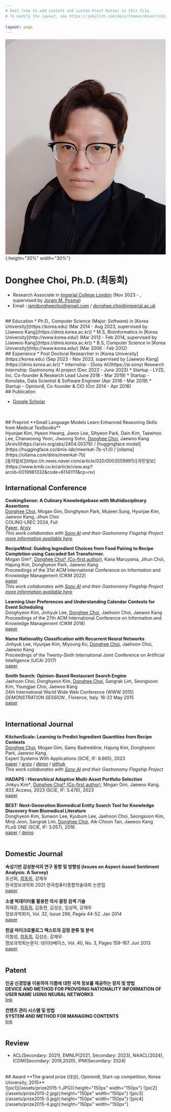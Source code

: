 ```yaml
---
# Feel free to add content and custom Front Matter to this file.
# To modify the layout, see https://jekyllrb.com/docs/themes/#overriding-theme-defaults

layout: page 
---
```


![My Picture](/assets/my.jpg){:height="30%" width="30%"}

# Donghee Choi, Ph.D. (최동희)
* Research Associate in [Imperial College London](https://profiles.imperial.ac.uk/donghee.choi/) (Nov 2023 - , supervised by [Joram M. Posma](https://www.imperial.ac.uk/people/j.posma11))
* Email : iamdongheechoi@gmail.com / donghee.choi@imperial.ac.uk

<br>
## Education
* Ph.D., Computer Science (Major: Software) in [Korea University](https://korea.edu) (Mar 2014 - Aug 2023, supervised by [Jaewoo Kang](https://dmis.korea.ac.kr)) 
* M.S, Bioinformatics in [Korea University](http://www.korea.edu/) (Mar 2012 - Feb 2014, supervised by [Jaewoo Kang](https://dmis.korea.ac.kr)) 
* B.S, Computer Science in [Korea University](http://www.korea.edu/) (Mar 2006 - Feb 2012)

<br>
## Experience
* Post Doctoral Researcher in [Korea University](https://korea.edu) (Sep 2023 - Nov 2023, supervised by [Jaewoo Kang](https://dmis.korea.ac.kr))
* Internship - [Sony AI](https://ai.sony) Research Internship: Gastronomy AI project (Dec 2022 - June 2023)
* Startup - LYZE, Inc. Co-founder & Research Lead (June 2018 - Mar 2019) 
* Startup - Konolabs, Data Scientist & Software Engineer (Apr 2016 - Mar 2019)
* Startup - Opinion8, Co-founder & CIO (Oct 2014 - Apr 2016)

<br>
## Publication

* [Google Scholar](https://scholar.google.co.kr/citations?user=iR40DeMAAAAJ&hl=ko)

<br>
<br>
## Preprint
**Small Language Models Learn Enhanced Reasoning Skills from Medical Textbooks**
<br>
Hyunjae Kim, Hyeon Hwang, Jiwoo Lee, Sihyeon Park, Dain Kim, Taewhoo Lee, Chanwoong Yoon, Jiwoong Sohn, <ins>Donghee Choi</ins>, Jaewoo Kang
<br>
[Arxiv](https://arxiv.org/abs/2404.00376) / [huggingface model](https://huggingface.co/dmis-lab/meerkat-7b-v1.0) / [ollama](https://ollama.com/dmis/meerkat-7b)
<br>
[동아일보](https://n.news.naver.com/article/020/0003559991)/[국민일보](https://www.kmib.co.kr/article/view.asp?arcid=0019981332&code=61141111&cp=nv)
<br>

## International Conference

**CookingSense: A Culinary Knowledgebase with Multidisciplinary Assertions**
<br>
<ins>Donghee Choi</ins>, Mogan Gim, Donghyeon Park, Mujeen Sung, Hyunjae Kim, Jaewoo Kang, Jihun Choi
<br>
COLING-LREC 2024, Full
<br>
[Paper](https://aclanthology.org/2024.lrec-main.354/), [Arxiv](https://arxiv.org/abs/2405.00523)
<br>
*This work collaborates with [Sony AI](https://ai.sony) and their Gastronomy Flagship Project [more information available here](https://ai.sony/publications/CookingSense-A-Culinary-Knowledgebase-with-Multidisciplinary-Assertions/)*
<br>

**RecipeMind: Guiding Ingredient Choices from Food Pairing to Recipe Completion using Cascaded Set Transformer.**
<br>
Mogan Gim†, <ins>Donghee Choi† (Co-first author)</ins>, Kana Maruyama, Jihun Choi, Hajung Kim, Donghyeon Park, Jaewoo Kang 
<br>
Proceedings of the 31st ACM International Conference on Information and Knowledge Management (CIKM 2022)
<br>
[paper](https://dl.acm.org/doi/10.1145/3511808.3557092)
<br>
*This work collaborates with [Sony AI](https://ai.sony) and their Gastronomy Flagship Project [more information available here](https://ai.sony/publications/RecipeMind-Guiding-Ingredient-Choices-from-Food-Pairing-to-Recipe-Completion-using-Cascaded-Set-Transformer/)*
<br>

**Learning User Preferences and Understanding Calendar Contexts for Event Scheduling**
<br>
Donghyeon Kim, Jinhyuk Lee, <ins>Donghee Choi</ins>, Jaehoon Choi, Jaewoo Kang 
<br>
Proceedings of the 27th ACM International Conference on Information and Knowledge Management (CIKM 2018)
<br>
[paper](https://dl.acm.org/doi/10.1145/3269206.3271712) 
<br>

**Name Nationality Classification with Recurrent Neural Networks**
<br>
Jinhyuk Lee, Hyunjae Kim, Miyoung Ko, <ins>Donghee Choi</ins>, Jaehoon Choi, Jaewoo Kang
<br>
Proceedings of the Twenty-Sixth International Joint Conference on Artificial Intelligence (IJCAI 2017)
<br>
[paper](https://www.ijcai.org/Proceedings/2017/289)
<br>

**Smith Search: Opinion-Based Restaurant Search Engine**
<br>
Jaehoon Choi, Donghyeon Kim, <ins>Donghee Choi</ins>, Sangrak Lim, Seongsoon Kim, Youngjae Choi, Jaewoo Kang 
<br>
24th International World Wide Web Conference (WWW 2015) _DEMONSTRATION SESSION_ , Florence, Italy. 18-22 May 2015
<br>
[paper](https://dl.acm.org/doi/abs/10.1145/2740908.2742829) 
<br>
<br>

## International Journal

**KitchenScale: Learning to Predict Ingredient Quantities from Recipe Contexts**
<br>
<ins>Donghee Choi</ins>, Mogan Gim, Samy Badreddine, Hajung Kim, Donghyeon Park, Jaewoo Kang. 
<br>
Expert Systems With Applications (SCIE, IF: 8.665), 2023
<br>
[paper](https://www.sciencedirect.com/science/article/abs/pii/S0957417423005432) / [arxiv](https://arxiv.org/abs/2304.10739) / [demo](http://kitchenscale.korea.ac.kr/) / [github](https://github.com/dmis-lab/KitchenScale)
<br>
*This work collaborates with [Sony AI](https://ai.sony) and their Gastronomy Flagship Project*
<br>

**HADAPS : Hierarchical Adaptive Multi-Asset Portfolio Selection**
<br>
Jinkyu Kim†, <ins>Donghee Choi† (Co-first author)</ins>, Mogan Gim, Jaewoo Kang. 
<br>
IEEE Access, 2023 (SCIE, IF: 3.476), 2023
<br>
[paper](https://ieeexplore.ieee.org/document/10149353)
<br>



**BEST: Next-Generation Biomedical Entity Search Tool for Knowledge Discovery from Biomedical Literature**
<br>
Donghyeon Kim, Sunwon Lee, Kyubum Lee, Jaehoon Choi, Seongsoon Kim, Minji Jeon, Sangrak Lim, <ins>Donghee Choi</ins>, Aik-Choon Tan, Jaewoo Kang 
<br>
PLoS ONE (SCIE, IF: 3.057), 2016 
<br>
[paper](https://journals.plos.org/plosone/article?id=10.1371/journal.pone.0164680) / [demo](http://best.korea.ac.kr/)
<br>
<br>

## Domestic Journal


**속성기반  감성분석의  연구  동향  및  방향성 (Issues on Aspect-based Sentiment Analysis: A Survey)**
<br>
조선희, <ins>최동희</ins>, 강재우 
<br>
한국정보과학회 2021 한국컴퓨터종합학술대회 논문집
 <br>
[paper](https://www.dbpia.co.kr/pdf/pdfView.do?nodeId=NODE10583434&mark=0&useDate=&ipRange=N&accessgl=Y&language=ko_KR&hasTopBanner=false) 
<br>


**소셜 빅데이터를 활용한 의사 결정 검색 기술**
<br>
최재훈, <ins>최동희</ins>, 김동현, 김성순, 임상락, 강재우 
<br>
정보과학회지, Vol. 32, Issue 296, Pages 44-52. Jan 2014
 <br>
[paper](http://www.ndsl.kr/ndsl/search/detail/article/articleSearchResultDetail.do?cn=JAKO201406464395458) 
<br>

**한글 마이크로블로그 텍스트의 감정 분류 및 분석**
<br>
이철성, <ins>최동희</ins>, 김성순, 강재우
<br>
정보과학회논문지: 데이타베이스, Vol. 40, No. 3, Pages 159-167. Jun 2013
<br>
[paper](https://www.dbpia.co.kr/Journal/articleDetail?nodeId=NODE02193998) 
<br>
<br>

## Patent
**인공 신경망을 이용하여 이름에 대한 국적 정보를 제공하는 장치 및 방법**
<br>
**DEVICE AND METHOD FOR PROVIDING NATIONALITY INFORMATION OF USER NAME USING NEURAL NETWORKS**
<br>
[link](https://doi.org/10.8080/1020170147399)
<br>

**컨텐츠 관리 시스템 및 방법**
<br>
**SYSTEM AND METHOD FOR MANAGING CONTENTS**
<br>
[link](https://doi.org/10.8080/1020120078866)
<br>
<br>

## Review
* ACL(Secondary: 2021), EMNLP(2021, Secondary: 2023), NAACL(2024), ICDM(Secondary: 2019,2020), IPM(Secondary: 2024)

<br>
## Award
**The grand prize (대상), Opinion8, Start-up competition, Korea University, 2015**
<br>
![pic1](/assets/prize2015-1.JPG){:height="150px" width="150px"} ![pic2](/assets/prize2015-2.jpg){:height="150px" width="150px"} ![pic3](/assets/prize2015-3.jpg){:height="150px" width="150px"} ![pic4](/assets/prize2015-4.jpg){:height="150px" width="150px"}

